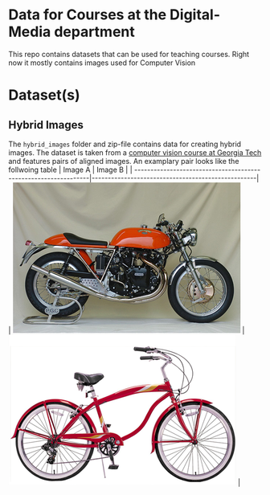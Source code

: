 # Data for Courses at the Digital-Media department

This repo contains datasets that can be used for teaching courses. 
Right now it mostly contains images used for Computer Vision

# Dataset(s)
## Hybrid Images
The `hybrid_images` folder and zip-file contains data for creating hybrid images. 
The dataset is taken from a [computer vision course at Georgia Tech](https://dellaert.github.io/19F-4476/proj1.html) and features pairs of aligned images. 
An examplary pair looks like the follwoing table
|  Image A |  Image B  |
| ----------------------------------------------------------------|---------------------------------------------------|
| ![a motorcyle](/hybrid_images/2a_motorcycle.bmp "a motorcylce") | ![a bike](/hybrid_images/2b_bicycle.bmp "a bike") |

